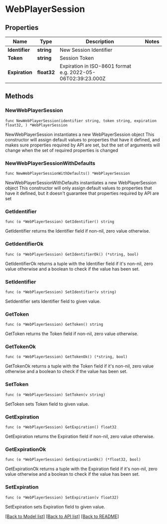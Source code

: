 # WebPlayerSession

## Properties

Name | Type | Description | Notes
------------ | ------------- | ------------- | -------------
**Identifier** | **string** | New Session Identifier | 
**Token** | **string** | Session Token | 
**Expiration** | **float32** | Expiration in ISO-8601 format e.g. 2022-05-06T02:39:23.000Z | 

## Methods

### NewWebPlayerSession

`func NewWebPlayerSession(identifier string, token string, expiration float32, ) *WebPlayerSession`

NewWebPlayerSession instantiates a new WebPlayerSession object
This constructor will assign default values to properties that have it defined,
and makes sure properties required by API are set, but the set of arguments
will change when the set of required properties is changed

### NewWebPlayerSessionWithDefaults

`func NewWebPlayerSessionWithDefaults() *WebPlayerSession`

NewWebPlayerSessionWithDefaults instantiates a new WebPlayerSession object
This constructor will only assign default values to properties that have it defined,
but it doesn't guarantee that properties required by API are set

### GetIdentifier

`func (o *WebPlayerSession) GetIdentifier() string`

GetIdentifier returns the Identifier field if non-nil, zero value otherwise.

### GetIdentifierOk

`func (o *WebPlayerSession) GetIdentifierOk() (*string, bool)`

GetIdentifierOk returns a tuple with the Identifier field if it's non-nil, zero value otherwise
and a boolean to check if the value has been set.

### SetIdentifier

`func (o *WebPlayerSession) SetIdentifier(v string)`

SetIdentifier sets Identifier field to given value.


### GetToken

`func (o *WebPlayerSession) GetToken() string`

GetToken returns the Token field if non-nil, zero value otherwise.

### GetTokenOk

`func (o *WebPlayerSession) GetTokenOk() (*string, bool)`

GetTokenOk returns a tuple with the Token field if it's non-nil, zero value otherwise
and a boolean to check if the value has been set.

### SetToken

`func (o *WebPlayerSession) SetToken(v string)`

SetToken sets Token field to given value.


### GetExpiration

`func (o *WebPlayerSession) GetExpiration() float32`

GetExpiration returns the Expiration field if non-nil, zero value otherwise.

### GetExpirationOk

`func (o *WebPlayerSession) GetExpirationOk() (*float32, bool)`

GetExpirationOk returns a tuple with the Expiration field if it's non-nil, zero value otherwise
and a boolean to check if the value has been set.

### SetExpiration

`func (o *WebPlayerSession) SetExpiration(v float32)`

SetExpiration sets Expiration field to given value.



[[Back to Model list]](../README.md#documentation-for-models) [[Back to API list]](../README.md#documentation-for-api-endpoints) [[Back to README]](../README.md)


